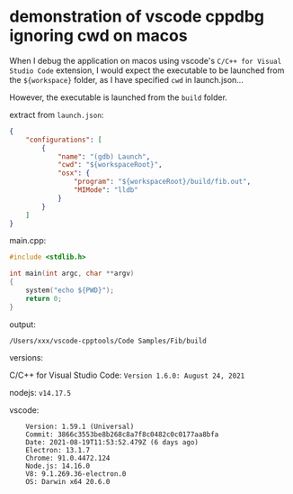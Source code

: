 # demonstration of vscode cppdbg ignoring cwd on macos

When I debug the application on macos using vscode's ```C/C++ for Visual Studio Code``` extension, I would expect the executable to be launched from the ```${workspace}``` folder, as I have specified ```cwd``` in launch.json... 

However, the executable is launched from the ```build``` folder.

extract from ```launch.json```:
``` json
{
    "configurations": [
        {
            "name": "(gdb) Launch",
            "cwd": "${workspaceRoot}",
            "osx": {
                "program": "${workspaceRoot}/build/fib.out",
                "MIMode": "lldb"
            }
        }
    ]
}
```
main.cpp:

``` c++
#include <stdlib.h>

int main(int argc, char **argv)
{
    system("echo ${PWD}");
    return 0;
}
```

output:
```
/Users/xxx/vscode-cpptools/Code Samples/Fib/build
```

versions:

C/C++ for Visual Studio Code: ```Version 1.6.0: August 24, 2021```

nodejs: ```v14.17.5```

vscode: 
```
    Version: 1.59.1 (Universal)
    Commit: 3866c3553be8b268c8a7f8c0482c0c0177aa8bfa
    Date: 2021-08-19T11:53:52.479Z (6 days ago)
    Electron: 13.1.7
    Chrome: 91.0.4472.124
    Node.js: 14.16.0
    V8: 9.1.269.36-electron.0
    OS: Darwin x64 20.6.0
```
